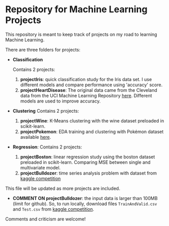 # Repository for Machine Learning Projects

This repository is meant to keep track of projects on my road to learning Machine Learning.

There are three folders for projects:

* **Classification**

	Contains 2 projects:
	1. **projectIris**: quick classification study for the Iris data set. I use different models and compare performance using 'accuracy' score.
	2. **projectHeartDisease**: The original data came from the Cleveland data from the UCI Machine Learning Repository [here](https://archive.ics.uci.edu/ml/datasets/heart+Disease). Different models are used to improve accuracy.


* **Clustering**
	Contains 2 projects:
	1. **projectWine**: K-Means clustering with the wine dataset preloaded in scikit-learn.
	2. **projectPokemon**: EDA training and clustering with Pokémon dataset available [here](https://www.kaggle.com/mariotormo/complete-pokemon-dataset-updated-090420).


* **Regression**:
	Contains 2 projects:
	1. **projectBoston**: linear regression study using the boston dataset preloaded in scikit-learn. Comparing MSE between single and multivariate model.
	2. **projectBulldozer**: time series analysis problem with dataset from [kaggle competition](https://www.kaggle.com/c/bluebook-for-bulldozers/overview/evaluation)

This file will be updated as more projects are included.

* **COMMENT ON projectBulldozer**: the input data is larger than 100MB (limit for github). So, to run locally, download files `TrainAndValid.csv` and `Test.csv` from [kaggle competition](https://www.kaggle.com/c/bluebook-for-bulldozers/overview).

Comments and criticism are welcome!  

